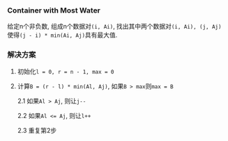 ### Container with Most Water

给定n个非负数, 组成n个数据对`(i, Ai)`, 找出其中两个数据对`(i, Ai), (j, Aj)`使得`(j - i) * min(Ai, Aj)`具有最大值.

### 解决方案

1.  初始化`l = 0, r = n - 1, max = 0`

2.  计算`B = (r - l) * min(Al, Aj)`, 如果`B > max`则`max = B`

    2.1 如果`Al > Aj`, 则让`j--`

    2.2 如果`Al <= Aj`, 则让`l++`

    2.3 重复第2步
